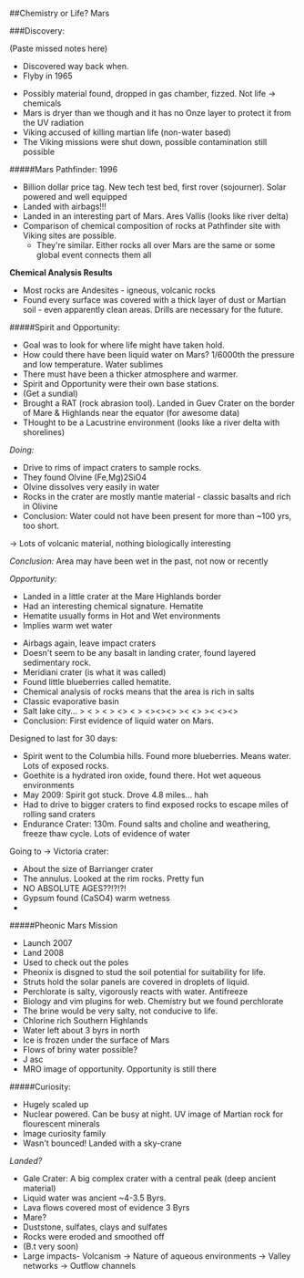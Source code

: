 ##Chemistry or Life? Mars

###Discovery:

(Paste missed notes here)

+ Discovered way back when.
+ Flyby in 1965


- Possibly material found, dropped in gas chamber, fizzed. Not life -> chemicals
- Mars is dryer than we though and it has no Onze layer to protect it from the UV radiation
- Viking accused of killing martian life (non-water based)
- The Viking missions were shut down, possible contamination still possible

#####Mars Pathfinder: 1996

- Billion dollar price tag. New tech test bed, first rover (sojourner). Solar powered and well equipped
- Landed with airbags!!!
- Landed in an interesting part of Mars. Ares Vallis (looks like river delta)
- Comparison of chemical composition of rocks at Pathfinder site with Viking sites are possible.
    + They're similar. Either rocks all over Mars are the same or some global event connects them all

**Chemical Analysis Results**

- Most rocks are Andesites - igneous, volcanic rocks
- Found every surface was covered with a thick layer of dust or Martian soil - even apparently clean  areas. Drills are necessary for the future.

#####Spirit and Opportunity:

- Goal was to look for where life might have taken hold.
- How could there have been liquid water on Mars? 1/6000th the pressure and low temperature. Water sublimes
- There must have been a thicker atmosphere and warmer.
- Spirit and Opportunity were their own base stations.
- (Get a sundial)
- Brought a RAT (rock abrasion tool). Landed in Guev Crater on the border of Mare & Highlands near the equator (for awesome data)
- THought to be a Lacustrine environment (looks like a river delta with shorelines)

_Doing:_

- Drive to rims of impact craters to sample rocks.
- They found Olvine (Fe,Mg)2SiO4
- Olvine dissolves very easily in water
- Rocks in the crater are mostly mantle material - classic basalts and rich in Olivine
- Conclusion: Water could not have been present for more than ~100 yrs, too short. 

-> Lots of volcanic material, nothing biologically interesting

_Conclusion:_ Area may have been wet in the past, not now or recently

*Opportunity:*

- Landed in a little crater at the Mare Highlands border
- Had an interesting chemical signature. Hematite
- Hematite usually forms in Hot and Wet environments
- Implies warm wet water

+ Airbags again, leave impact craters
+ Doesn't seem to be any basalt in landing crater, found layered sedimentary rock.
+ Meridiani crater (is what it was called)
+ Found little blueberries called hematite.
+ Chemical analysis of rocks means that the area is rich in salts
+ Classic evaporative basin
+ Salt lake city... > < > < > <> < > <><><> >< <> >< <><>
+ Conclusion: First evidence of liquid water on Mars.

Designed to last for 30 days:

+ Spirit went to the Columbia hills. Found more blueberries. Means water. Lots of exposed rocks.
+ Goethite is a hydrated iron oxide, found there. Hot wet aqueous environments
+ May 2009: Spirit got stuck. Drove 4.8 miles... hah
+ Had to drive to bigger craters to find exposed rocks to escape miles of rolling sand craters
+ Endurance Crater: 130m. Found salts and choline and weathering, freeze thaw cycle. Lots of evidence of water

Going to -> Victoria crater:

+ About the size of Barrianger crater
+ The annulus. Looked at the rim rocks. Pretty fun
+ NO ABSOLUTE AGES??!?!?!
+ Gypsum found (CaSO4) warm wetness
+

#####Pheonic Mars Mission

+ Launch 2007
+ Land 2008
+ Used to check out the poles
+ Pheonix is disgned to stud the soil potential for suitability for life.
+ Struts hold the solar panels are covered in droplets of liquid.
+ Perchlorate is salty, vigorously reacts with water. Antifreeze
+ Biology and vim plugins for web. Chemistry but we found perchlorate
+ The brine would be very salty, not conducive to life.
+ Chlorine rich Southern Highlands
+ Water left about 3 byrs in north
+ Ice is frozen under the surface of Mars
+ Flows of briny water possible?
+ J asc
+ MRO image of opportunity. Opportunity is still there


#####Curiosity:

+ Hugely scaled up
+ Nuclear powered. Can be busy at night. UV image of Martian rock for flourescent minerals
+ Image curiosity family
+ Wasn't bounced! Landed with a sky-crane

_Landed?_

+ Gale Crater: A big complex crater with a central peak (deep ancient material)
+ Liquid water was ancient ~4-3.5 Byrs.
+ Lava flows covered most of evidence 3 Byrs
+ Mare?
+ Duststone, sulfates, clays and sulfates
+ Rocks were eroded and smoothed off
+ (B.t very soon)
+ Large impacts- Volcanism -> Nature of aqueous environments -> Valley networks -> Outflow channels


